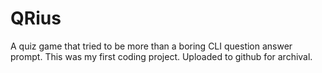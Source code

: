 # QRius

A quiz game that tried to be more than a boring CLI question answer prompt. This was my first coding project. Uploaded to github for archival.
